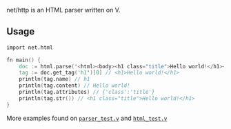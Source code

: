 net/http is an HTML parser written on V.

## Usage
```v oksyntax
import net.html

fn main() {
	doc := html.parse('<html><body><h1 class="title">Hello world!</h1></body></html>')
	tag := doc.get_tag('h1')[0] // <h1>Hello world!</h1>
	println(tag.name) // h1
	println(tag.content) // Hello world!
	println(tag.attributes) // {'class':'title'}
	println(tag.str()) // <h1 class="title">Hello world!</h1>
}
```
More examples found on [`parser_test.v`](parser_test.v) and [`html_test.v`](html_test.v)
